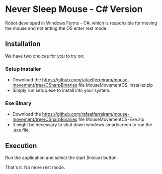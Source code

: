 # Never Sleep Mouse - C# Version
Robot developed in Windows Forms - C#, which is responsible for moving the mouse and not letting the OS enter rest mode.

## Installation
We have two choices for you to try on:
### Setup installer
  * Download the https://github.com/rafaelferreiram/mouse-movement/tree/CSharpBinaries file MouseMovementCS-Installer.zip
  * Simply run setup.exe to install into your system.
### Exe Binary
  * Download the https://github.com/rafaelferreiram/mouse-movement/tree/CSharpBinaries file MouseMovementCS-Exe.zip
  * It might be necessary to shut down windows smartscreen to run the .exe file.
  
## Execution
Run the application and select the start (Iniciar) button.

That's it. No more rest mode.
